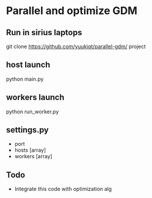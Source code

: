 # Parallel and optimize GDM
## Run in sirius laptops
git clone https://github.com/yuukiqt/parallel-gdm/ project

## host launch
python main.py

## workers launch
python run_worker.py

## settings.py
- port
- hosts [array]
- workers [array]

## Todo
- Integrate this code with optimization alg
